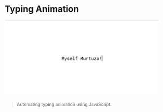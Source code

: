 # Typing Animation

<img src="assets/animation.gif" width="500">

>Automating typing animation using JavaScript.
